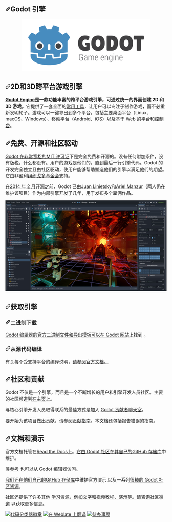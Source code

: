 <div class="Box-sc-g0xbh4-0 bJMeLZ js-snippet-clipboard-copy-unpositioned" data-hpc="true"><article class="markdown-body entry-content container-lg" itemprop="text"><h1 tabindex="-1" dir="auto"><a id="user-content-godot-engine" class="anchor" aria-hidden="true" tabindex="-1" href="#godot-engine"><svg class="octicon octicon-link" viewBox="0 0 16 16" version="1.1" width="16" height="16" aria-hidden="true"><path d="m7.775 3.275 1.25-1.25a3.5 3.5 0 1 1 4.95 4.95l-2.5 2.5a3.5 3.5 0 0 1-4.95 0 .751.751 0 0 1 .018-1.042.751.751 0 0 1 1.042-.018 1.998 1.998 0 0 0 2.83 0l2.5-2.5a2.002 2.002 0 0 0-2.83-2.83l-1.25 1.25a.751.751 0 0 1-1.042-.018.751.751 0 0 1-.018-1.042Zm-4.69 9.64a1.998 1.998 0 0 0 2.83 0l1.25-1.25a.751.751 0 0 1 1.042.018.751.751 0 0 1 .018 1.042l-1.25 1.25a3.5 3.5 0 1 1-4.95-4.95l2.5-2.5a3.5 3.5 0 0 1 4.95 0 .751.751 0 0 1-.018 1.042.751.751 0 0 1-1.042.018 1.998 1.998 0 0 0-2.83 0l-2.5 2.5a1.998 1.998 0 0 0 0 2.83Z"></path></svg></a><font style="vertical-align: inherit;"><font style="vertical-align: inherit;">Godot  引擎</font></font></h1>
<p align="center" dir="auto">
  <a href="https://godotengine.org" rel="nofollow">
    <img src="https://github.com/godotengine/godot/raw/master/logo_outlined.svg" width="400" alt="戈多引擎标志" style="max-width: 100%;">
  </a>
</p>
<h2 tabindex="-1" dir="auto"><a id="user-content-2d-and-3d-cross-platform-game-engine" class="anchor" aria-hidden="true" tabindex="-1" href="#2d-and-3d-cross-platform-game-engine"><svg class="octicon octicon-link" viewBox="0 0 16 16" version="1.1" width="16" height="16" aria-hidden="true"><path d="m7.775 3.275 1.25-1.25a3.5 3.5 0 1 1 4.95 4.95l-2.5 2.5a3.5 3.5 0 0 1-4.95 0 .751.751 0 0 1 .018-1.042.751.751 0 0 1 1.042-.018 1.998 1.998 0 0 0 2.83 0l2.5-2.5a2.002 2.002 0 0 0-2.83-2.83l-1.25 1.25a.751.751 0 0 1-1.042-.018.751.751 0 0 1-.018-1.042Zm-4.69 9.64a1.998 1.998 0 0 0 2.83 0l1.25-1.25a.751.751 0 0 1 1.042.018.751.751 0 0 1 .018 1.042l-1.25 1.25a3.5 3.5 0 1 1-4.95-4.95l2.5-2.5a3.5 3.5 0 0 1 4.95 0 .751.751 0 0 1-.018 1.042.751.751 0 0 1-1.042.018 1.998 1.998 0 0 0-2.83 0l-2.5 2.5a1.998 1.998 0 0 0 0 2.83Z"></path></svg></a><font style="vertical-align: inherit;"><font style="vertical-align: inherit;">2D和3D跨平台游戏引擎</font></font></h2>
<p dir="auto"><strong><a href="https://godotengine.org" rel="nofollow"><font style="vertical-align: inherit;"><font style="vertical-align: inherit;">Godot Engine</font></font></a><font style="vertical-align: inherit;"><font style="vertical-align: inherit;">是一款功能丰富的跨平台游戏引擎，可通过统一的界面创建 2D 和 3D 游戏。</font></font></strong><font style="vertical-align: inherit;"><font style="vertical-align: inherit;">它提供了一套全面的</font></font><a href="https://godotengine.org/features" rel="nofollow"><font style="vertical-align: inherit;"><font style="vertical-align: inherit;">常用工具</font></font></a><font style="vertical-align: inherit;"><font style="vertical-align: inherit;">，让用户可以专注于制作游戏，而不必重新发明轮子。</font><font style="vertical-align: inherit;">游戏可以一键导出到多个平台，包括主要桌面平台（Linux、macOS、Windows）、移动平台（Android、iOS）以及基于 Web 的平台和</font></font><a href="https://docs.godotengine.org/en/latest/tutorials/platform/consoles.html" rel="nofollow"><font style="vertical-align: inherit;"><font style="vertical-align: inherit;">控制台</font></font></a><font style="vertical-align: inherit;"><font style="vertical-align: inherit;">。</font></font></p>
<h2 tabindex="-1" dir="auto"><a id="user-content-free-open-source-and-community-driven" class="anchor" aria-hidden="true" tabindex="-1" href="#free-open-source-and-community-driven"><svg class="octicon octicon-link" viewBox="0 0 16 16" version="1.1" width="16" height="16" aria-hidden="true"><path d="m7.775 3.275 1.25-1.25a3.5 3.5 0 1 1 4.95 4.95l-2.5 2.5a3.5 3.5 0 0 1-4.95 0 .751.751 0 0 1 .018-1.042.751.751 0 0 1 1.042-.018 1.998 1.998 0 0 0 2.83 0l2.5-2.5a2.002 2.002 0 0 0-2.83-2.83l-1.25 1.25a.751.751 0 0 1-1.042-.018.751.751 0 0 1-.018-1.042Zm-4.69 9.64a1.998 1.998 0 0 0 2.83 0l1.25-1.25a.751.751 0 0 1 1.042.018.751.751 0 0 1 .018 1.042l-1.25 1.25a3.5 3.5 0 1 1-4.95-4.95l2.5-2.5a3.5 3.5 0 0 1 4.95 0 .751.751 0 0 1-.018 1.042.751.751 0 0 1-1.042.018 1.998 1.998 0 0 0-2.83 0l-2.5 2.5a1.998 1.998 0 0 0 0 2.83Z"></path></svg></a><font style="vertical-align: inherit;"><font style="vertical-align: inherit;">免费、开源和社区驱动</font></font></h2>
<p dir="auto"><font style="vertical-align: inherit;"></font><a href="https://godotengine.org/license" rel="nofollow"><font style="vertical-align: inherit;"><font style="vertical-align: inherit;">Godot 在非常宽松的MIT 许可证</font></font></a><font style="vertical-align: inherit;"><font style="vertical-align: inherit;">下是完全免费和开源的</font><font style="vertical-align: inherit;">。</font><font style="vertical-align: inherit;">没有任何附加条件，没有版税，什么都没有。</font><font style="vertical-align: inherit;">用户的游戏是他们的，直到最后一行引擎代码。</font><font style="vertical-align: inherit;">Godot 的开发完全独立且由社区驱动，使用户能够帮助塑造他们的引擎以满足他们的期望。</font><font style="vertical-align: inherit;">
它由非盈利</font></font><a href="https://godot.foundation/" rel="nofollow"><font style="vertical-align: inherit;"><font style="vertical-align: inherit;">组织戈多基金会</font></font></a><font style="vertical-align: inherit;"><font style="vertical-align: inherit;">支持。</font></font></p>
<p dir="auto"><font style="vertical-align: inherit;"></font><a href="https://github.com/godotengine/godot/commit/0b806ee0fc9097fa7bda7ac0109191c9c5e0a1ac"><font style="vertical-align: inherit;"><font style="vertical-align: inherit;">在2014 年 2 月</font></font></a><font style="vertical-align: inherit;"><font style="vertical-align: inherit;">开源之前</font><font style="vertical-align: inherit;">，Godot 已由</font></font><a href="https://github.com/reduz"><font style="vertical-align: inherit;"><font style="vertical-align: inherit;">Juan Linietsky</font></font></a><font style="vertical-align: inherit;"><font style="vertical-align: inherit;">和
</font></font><a href="https://github.com/punto-"><font style="vertical-align: inherit;"><font style="vertical-align: inherit;">&ZeroWidthSpace;&ZeroWidthSpace;Ariel Manzur</font></font></a><font style="vertical-align: inherit;"><font style="vertical-align: inherit;">（两人仍在维护该项目）作为内部引擎开发了几年，用于发布多个雇佣作品。</font></font></p>
<p dir="auto"><a target="_blank" rel="noopener noreferrer nofollow" href="https://raw.githubusercontent.com/godotengine/godot-design/master/screenshots/editor_tps_demo_1920x1080.jpg"><img src="https://raw.githubusercontent.com/godotengine/godot-design/master/screenshots/editor_tps_demo_1920x1080.jpg" alt="Godot 引擎编辑器中 3D 场景的屏幕截图" style="max-width: 100%;"></a></p>
<h2 tabindex="-1" dir="auto"><a id="user-content-getting-the-engine" class="anchor" aria-hidden="true" tabindex="-1" href="#getting-the-engine"><svg class="octicon octicon-link" viewBox="0 0 16 16" version="1.1" width="16" height="16" aria-hidden="true"><path d="m7.775 3.275 1.25-1.25a3.5 3.5 0 1 1 4.95 4.95l-2.5 2.5a3.5 3.5 0 0 1-4.95 0 .751.751 0 0 1 .018-1.042.751.751 0 0 1 1.042-.018 1.998 1.998 0 0 0 2.83 0l2.5-2.5a2.002 2.002 0 0 0-2.83-2.83l-1.25 1.25a.751.751 0 0 1-1.042-.018.751.751 0 0 1-.018-1.042Zm-4.69 9.64a1.998 1.998 0 0 0 2.83 0l1.25-1.25a.751.751 0 0 1 1.042.018.751.751 0 0 1 .018 1.042l-1.25 1.25a3.5 3.5 0 1 1-4.95-4.95l2.5-2.5a3.5 3.5 0 0 1 4.95 0 .751.751 0 0 1-.018 1.042.751.751 0 0 1-1.042.018 1.998 1.998 0 0 0-2.83 0l-2.5 2.5a1.998 1.998 0 0 0 0 2.83Z"></path></svg></a><font style="vertical-align: inherit;"><font style="vertical-align: inherit;">获取引擎</font></font></h2>
<h3 tabindex="-1" dir="auto"><a id="user-content-binary-downloads" class="anchor" aria-hidden="true" tabindex="-1" href="#binary-downloads"><svg class="octicon octicon-link" viewBox="0 0 16 16" version="1.1" width="16" height="16" aria-hidden="true"><path d="m7.775 3.275 1.25-1.25a3.5 3.5 0 1 1 4.95 4.95l-2.5 2.5a3.5 3.5 0 0 1-4.95 0 .751.751 0 0 1 .018-1.042.751.751 0 0 1 1.042-.018 1.998 1.998 0 0 0 2.83 0l2.5-2.5a2.002 2.002 0 0 0-2.83-2.83l-1.25 1.25a.751.751 0 0 1-1.042-.018.751.751 0 0 1-.018-1.042Zm-4.69 9.64a1.998 1.998 0 0 0 2.83 0l1.25-1.25a.751.751 0 0 1 1.042.018.751.751 0 0 1 .018 1.042l-1.25 1.25a3.5 3.5 0 1 1-4.95-4.95l2.5-2.5a3.5 3.5 0 0 1 4.95 0 .751.751 0 0 1-.018 1.042.751.751 0 0 1-1.042.018 1.998 1.998 0 0 0-2.83 0l-2.5 2.5a1.998 1.998 0 0 0 0 2.83Z"></path></svg></a><font style="vertical-align: inherit;"><font style="vertical-align: inherit;">二进制下载</font></font></h3>
<p dir="auto"><font style="vertical-align: inherit;"></font><a href="https://godotengine.org/download" rel="nofollow"><font style="vertical-align: inherit;"><font style="vertical-align: inherit;">Godot 编辑器的官方二进制文件和导出模板可以在 Godot 网站上</font></font></a><font style="vertical-align: inherit;"><font style="vertical-align: inherit;">找到
</font><font style="vertical-align: inherit;">。</font></font></p>
<h3 tabindex="-1" dir="auto"><a id="user-content-compiling-from-source" class="anchor" aria-hidden="true" tabindex="-1" href="#compiling-from-source"><svg class="octicon octicon-link" viewBox="0 0 16 16" version="1.1" width="16" height="16" aria-hidden="true"><path d="m7.775 3.275 1.25-1.25a3.5 3.5 0 1 1 4.95 4.95l-2.5 2.5a3.5 3.5 0 0 1-4.95 0 .751.751 0 0 1 .018-1.042.751.751 0 0 1 1.042-.018 1.998 1.998 0 0 0 2.83 0l2.5-2.5a2.002 2.002 0 0 0-2.83-2.83l-1.25 1.25a.751.751 0 0 1-1.042-.018.751.751 0 0 1-.018-1.042Zm-4.69 9.64a1.998 1.998 0 0 0 2.83 0l1.25-1.25a.751.751 0 0 1 1.042.018.751.751 0 0 1 .018 1.042l-1.25 1.25a3.5 3.5 0 1 1-4.95-4.95l2.5-2.5a3.5 3.5 0 0 1 4.95 0 .751.751 0 0 1-.018 1.042.751.751 0 0 1-1.042.018 1.998 1.998 0 0 0-2.83 0l-2.5 2.5a1.998 1.998 0 0 0 0 2.83Z"></path></svg></a><font style="vertical-align: inherit;"><font style="vertical-align: inherit;">从源代码编译</font></font></h3>
<p dir="auto"><a href="https://docs.godotengine.org/en/latest/contributing/development/compiling" rel="nofollow"><font style="vertical-align: inherit;"></font></a><font style="vertical-align: inherit;"><font style="vertical-align: inherit;">
有关每个受支持平台的编译说明，</font><a href="https://docs.godotengine.org/en/latest/contributing/development/compiling" rel="nofollow"><font style="vertical-align: inherit;">请参阅官方文档。</font></a></font></p>
<h2 tabindex="-1" dir="auto"><a id="user-content-community-and-contributing" class="anchor" aria-hidden="true" tabindex="-1" href="#community-and-contributing"><svg class="octicon octicon-link" viewBox="0 0 16 16" version="1.1" width="16" height="16" aria-hidden="true"><path d="m7.775 3.275 1.25-1.25a3.5 3.5 0 1 1 4.95 4.95l-2.5 2.5a3.5 3.5 0 0 1-4.95 0 .751.751 0 0 1 .018-1.042.751.751 0 0 1 1.042-.018 1.998 1.998 0 0 0 2.83 0l2.5-2.5a2.002 2.002 0 0 0-2.83-2.83l-1.25 1.25a.751.751 0 0 1-1.042-.018.751.751 0 0 1-.018-1.042Zm-4.69 9.64a1.998 1.998 0 0 0 2.83 0l1.25-1.25a.751.751 0 0 1 1.042.018.751.751 0 0 1 .018 1.042l-1.25 1.25a3.5 3.5 0 1 1-4.95-4.95l2.5-2.5a3.5 3.5 0 0 1 4.95 0 .751.751 0 0 1-.018 1.042.751.751 0 0 1-1.042.018 1.998 1.998 0 0 0-2.83 0l-2.5 2.5a1.998 1.998 0 0 0 0 2.83Z"></path></svg></a><font style="vertical-align: inherit;"><font style="vertical-align: inherit;">社区和贡献</font></font></h2>
<p dir="auto"><font style="vertical-align: inherit;"><font style="vertical-align: inherit;">Godot 不仅是一个引擎，而且是一个不断增长的用户和引擎开发人员社区。</font><font style="vertical-align: inherit;">主要的社区频道列</font></font><a href="https://godotengine.org/community" rel="nofollow"><font style="vertical-align: inherit;"><font style="vertical-align: inherit;">在主页上</font></font></a><font style="vertical-align: inherit;"><font style="vertical-align: inherit;">。</font></font></p>
<p dir="auto"><font style="vertical-align: inherit;"><font style="vertical-align: inherit;">与核心引擎开发人员取得联系的最佳方式是加入
</font></font><a href="https://chat.godotengine.org" rel="nofollow"><font style="vertical-align: inherit;"><font style="vertical-align: inherit;">Godot 贡献者聊天室</font></font></a><font style="vertical-align: inherit;"><font style="vertical-align: inherit;">。</font></font></p>
<p dir="auto"><font style="vertical-align: inherit;"><font style="vertical-align: inherit;">要开始为该项目做出贡献，请参阅</font></font><a href="/godotengine/godot/blob/master/CONTRIBUTING.md"><font style="vertical-align: inherit;"><font style="vertical-align: inherit;">贡献指南</font></font></a><font style="vertical-align: inherit;"><font style="vertical-align: inherit;">。</font><font style="vertical-align: inherit;">本文档还包括报告错误的指南。</font></font></p>
<h2 tabindex="-1" dir="auto"><a id="user-content-documentation-and-demos" class="anchor" aria-hidden="true" tabindex="-1" href="#documentation-and-demos"><svg class="octicon octicon-link" viewBox="0 0 16 16" version="1.1" width="16" height="16" aria-hidden="true"><path d="m7.775 3.275 1.25-1.25a3.5 3.5 0 1 1 4.95 4.95l-2.5 2.5a3.5 3.5 0 0 1-4.95 0 .751.751 0 0 1 .018-1.042.751.751 0 0 1 1.042-.018 1.998 1.998 0 0 0 2.83 0l2.5-2.5a2.002 2.002 0 0 0-2.83-2.83l-1.25 1.25a.751.751 0 0 1-1.042-.018.751.751 0 0 1-.018-1.042Zm-4.69 9.64a1.998 1.998 0 0 0 2.83 0l1.25-1.25a.751.751 0 0 1 1.042.018.751.751 0 0 1 .018 1.042l-1.25 1.25a3.5 3.5 0 1 1-4.95-4.95l2.5-2.5a3.5 3.5 0 0 1 4.95 0 .751.751 0 0 1-.018 1.042.751.751 0 0 1-1.042.018 1.998 1.998 0 0 0-2.83 0l-2.5 2.5a1.998 1.998 0 0 0 0 2.83Z"></path></svg></a><font style="vertical-align: inherit;"><font style="vertical-align: inherit;">文档和演示</font></font></h2>
<p dir="auto"><font style="vertical-align: inherit;"><font style="vertical-align: inherit;">官方文档托管在</font></font><a href="https://docs.godotengine.org" rel="nofollow"><font style="vertical-align: inherit;"><font style="vertical-align: inherit;">Read the Docs</font></font></a><font style="vertical-align: inherit;"><font style="vertical-align: inherit;">上。</font></font><a href="https://github.com/godotengine/godot-docs"><font style="vertical-align: inherit;"><font style="vertical-align: inherit;">它由 Godot 社区在其自己的GitHub 存储库</font></font></a><font style="vertical-align: inherit;"><font style="vertical-align: inherit;">中维护</font><font style="vertical-align: inherit;">。</font></font></p>
<p dir="auto"><font style="vertical-align: inherit;"><font style="vertical-align: inherit;">类</font></font><a href="https://docs.godotengine.org/en/latest/classes/" rel="nofollow"><font style="vertical-align: inherit;"><font style="vertical-align: inherit;">参考</font></font></a><font style="vertical-align: inherit;"><font style="vertical-align: inherit;">
也可以从 Godot 编辑器访问。</font></font></p>
<p dir="auto"><font style="vertical-align: inherit;"></font><a href="https://github.com/godotengine/godot-demo-projects"><font style="vertical-align: inherit;"><font style="vertical-align: inherit;">我们还在他们自己的GitHub 存储库</font></font></a><font style="vertical-align: inherit;"><font style="vertical-align: inherit;">中维护官方演示</font><font style="vertical-align: inherit;">
以及一系列</font></font><a href="https://github.com/godotengine/awesome-godot"><font style="vertical-align: inherit;"><font style="vertical-align: inherit;">很棒的 Godot 社区资源</font></font></a><font style="vertical-align: inherit;"><font style="vertical-align: inherit;">。</font></font></p>
<p dir="auto"><font style="vertical-align: inherit;"><font style="vertical-align: inherit;">
社区</font><font style="vertical-align: inherit;">还提供了许多其他
</font></font><a href="https://docs.godotengine.org/en/latest/community/tutorials.html" rel="nofollow"><font style="vertical-align: inherit;"><font style="vertical-align: inherit;">学习资源，例如文字和视频教程、演示等。请咨询</font></font></a><font style="vertical-align: inherit;"></font><a href="https://godotengine.org/community" rel="nofollow"><font style="vertical-align: inherit;"><font style="vertical-align: inherit;">社区渠道</font></font></a><font style="vertical-align: inherit;"><font style="vertical-align: inherit;">
以获取更多信息。</font></font></p>
<p dir="auto"><a href="https://www.codetriage.com/godotengine/godot" rel="nofollow"><img src="https://camo.githubusercontent.com/c8549199ffdaa7dfb794ac2dc76815781fd072c8c45dd8358ee1610458212835/68747470733a2f2f7777772e636f64657472696167652e636f6d2f676f646f74656e67696e652f676f646f742f6261646765732f75736572732e737667" alt="代码分类器徽章" data-canonical-src="https://www.codetriage.com/godotengine/godot/badges/users.svg" style="max-width: 100%;"></a>
<a href="https://hosted.weblate.org/engage/godot-engine/?utm_source=widget" rel="nofollow"><img src="https://camo.githubusercontent.com/d0a77456ae57bfe9ea05321088fc1d26c4253295efc5bd7ac70a0754af9ecfe5/68747470733a2f2f686f737465642e7765626c6174652e6f72672f776964676574732f676f646f742d656e67696e652f2d2f676f646f742f7376672d62616467652e737667" alt="在 Weblate 上翻译" data-canonical-src="https://hosted.weblate.org/widgets/godot-engine/-/godot/svg-badge.svg" style="max-width: 100%;"></a>
<a href="https://www.tickgit.com/browse?repo=github.com/godotengine/godot" rel="nofollow"><img src="https://camo.githubusercontent.com/814dadcb9172d701e1884a9e381ed9a9c97b83354924f0cdf9b994d4371557f5/68747470733a2f2f62616467656e2e6e65742f68747470732f6170692e7469636b6769742e636f6d2f62616467656e2f6769746875622e636f6d2f676f646f74656e67696e652f676f646f74" alt="待办事项" data-canonical-src="https://badgen.net/https/api.tickgit.com/badgen/github.com/godotengine/godot" style="max-width: 100%;"></a></p>
</article></div>
